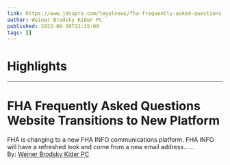 ```yaml
---
link: https://www.jdsupra.com/legalnews/fha-frequently-asked-questions-website-3653992/
author: Weiner Brodsky Kider PC
published: 2022-06-30T21:15:00
tags: []
---
```

# Highlights


---
# FHA Frequently Asked Questions Website Transitions to New Platform
FHA is changing to a new FHA INFO communications platform. FHA INFO will have a refreshed look and come from a new email address......  
By: [Weiner Brodsky Kider PC](https://www.jdsupra.com/profile/weiner_brodsky_kider/)